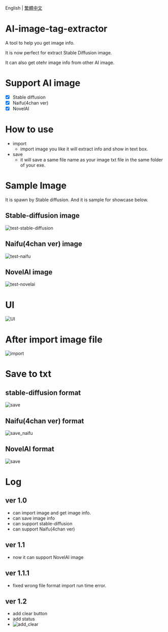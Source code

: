English | [繁體中文](README_TCH.md)
# AI-image-tag-extractor
A tool to help you get image info.

It is now perfect for extract Stable Diffusion image.

It can also get otehr image info from other AI image.
# Support AI image
- [x] Stable diffusion
- [x] Naifu(4chan ver)
- [x] NovelAI
# How to use
* import
  * import image you like it will extract info and show in text box.
* save
  * it will save a same file name as your image txt file in the same folder of your exe.
# Sample Image
It is spawn by Stable diffusion. And it is sample for showcase below.
## Stable-diffusion image
![test-stable-diffusion](/sample/stable-diffusion-test.png)
## Naifu(4chan ver) image
![test-naifu](/sample/naifu-sample.png)
## NovelAI image
![test-novelai](/sample/novelai-sample.png)

# UI
![UI](image/add_clear.png)
# After import image file
![import](image/import.png)
# Save to txt
## stable-diffusion format
![save](image/save_txt.png)
## Naifu(4chan ver) format
![save_naifu](image/save_txt_naifu.png)
## NovelAI format
![save](image/save_txt_novelai.png)

# Log
## ver 1.0
* can import image and get image info.
* can save image info
* can support stable-diffusion
* can support Naifu(4chan ver)
## ver 1.1
* now it can support NovelAI image
## ver 1.1.1
* fixed wrong file format import run time error.
## ver 1.2
* add clear button
* add status
* ![add_clear](image/add_clear.png)
